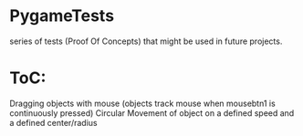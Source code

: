 # PygameTests
series of tests (Proof Of Concepts) that might be used in future projects.

# ToC:
Dragging objects with mouse (objects track mouse when mousebtn1 is continuously pressed)
Circular Movement of object on a defined speed and a defined center/radius
